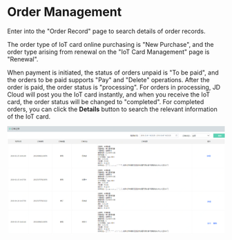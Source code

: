 
# Order Management

Enter into the "Order Record" page to search details of order records.

The order type of IoT card online purchasing is "New Purchase", and the order type arising from renewal on the "IoT Card Management" page is "Renewal".

When payment is initiated, the status of orders unpaid is "To be paid", and the orders to be paid supports "Pay" and "Delete" operations. After the order is paid, the order status is "processing". For orders in processing, JD Cloud will post you the IoT card instantly, and when you receive the IoT card, the order status will be changed to "completed". For completed orders, you can click the **Details** button to search the relevant information of the IoT card.

![价格总览](../../../../image/Query-Card-Service/OrderManagement.png)
